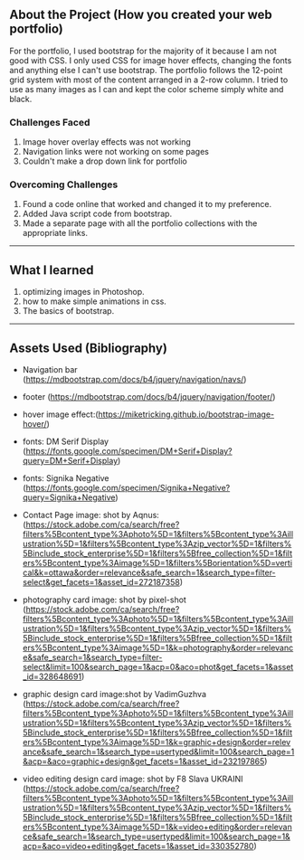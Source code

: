 ## About the Project (How you created your web portfolio)
For the portfolio,  I used bootstrap for the majority of it because I am not good with CSS. I only used CSS for image hover effects, changing the fonts and anything else I can't use bootstrap. The portfolio follows the 12-point grid system with most of the content arranged in a 2-row column. I tried to use as many images as I can and kept the color scheme simply white and black.

### Challenges Faced 

1. Image hover overlay effects was not working 
2. Navigation links were not working on some pages
3. Couldn't make a drop down link for portfolio 


### Overcoming Challenges

1. Found a code online that worked and changed it to my preference.
2. Added Java script code from bootstrap.
3. Made a separate page with all the portfolio collections with the appropriate links. 


---

## What I learned
1. optimizing images in Photoshop.
2. how to make simple animations in css.
3. The basics of bootstrap.

---

## Assets Used (Bibliography)

- Navigation bar (https://mdbootstrap.com/docs/b4/jquery/navigation/navs/)

- footer (https://mdbootstrap.com/docs/b4/jquery/navigation/footer/)

- hover image effect:(https://miketricking.github.io/bootstrap-image-hover/)

- fonts: DM Serif Display (https://fonts.google.com/specimen/DM+Serif+Display?query=DM+Serif+Display)
- fonts: Signika Negative (https://fonts.google.com/specimen/Signika+Negative?query=Signika+Negative)

- Contact Page image: shot by Aqnus:(https://stock.adobe.com/ca/search/free?filters%5Bcontent_type%3Aphoto%5D=1&filters%5Bcontent_type%3Aillustration%5D=1&filters%5Bcontent_type%3Azip_vector%5D=1&filters%5Binclude_stock_enterprise%5D=1&filters%5Bfree_collection%5D=1&filters%5Bcontent_type%3Aimage%5D=1&filters%5Borientation%5D=vertical&k=ottawa&order=relevance&safe_search=1&search_type=filter-select&get_facets=1&asset_id=272187358) 

- photography card image: shot by pixel-shot (https://stock.adobe.com/ca/search/free?filters%5Bcontent_type%3Aphoto%5D=1&filters%5Bcontent_type%3Aillustration%5D=1&filters%5Bcontent_type%3Azip_vector%5D=1&filters%5Binclude_stock_enterprise%5D=1&filters%5Bfree_collection%5D=1&filters%5Bcontent_type%3Aimage%5D=1&k=photography&order=relevance&safe_search=1&search_type=filter-select&limit=100&search_page=1&acp=0&aco=phot&get_facets=1&asset_id=328648691)

- graphic design card image:shot by VadimGuzhva (https://stock.adobe.com/ca/search/free?filters%5Bcontent_type%3Aphoto%5D=1&filters%5Bcontent_type%3Aillustration%5D=1&filters%5Bcontent_type%3Azip_vector%5D=1&filters%5Binclude_stock_enterprise%5D=1&filters%5Bfree_collection%5D=1&filters%5Bcontent_type%3Aimage%5D=1&k=graphic+design&order=relevance&safe_search=1&search_type=usertyped&limit=100&search_page=1&acp=&aco=graphic+design&get_facets=1&asset_id=232197865)

- video editing design card image: shot by F8 Slava UKRAINI (https://stock.adobe.com/ca/search/free?filters%5Bcontent_type%3Aphoto%5D=1&filters%5Bcontent_type%3Aillustration%5D=1&filters%5Bcontent_type%3Azip_vector%5D=1&filters%5Binclude_stock_enterprise%5D=1&filters%5Bfree_collection%5D=1&filters%5Bcontent_type%3Aimage%5D=1&k=video+editing&order=relevance&safe_search=1&search_type=usertyped&limit=100&search_page=1&acp=&aco=video+editing&get_facets=1&asset_id=330352780)